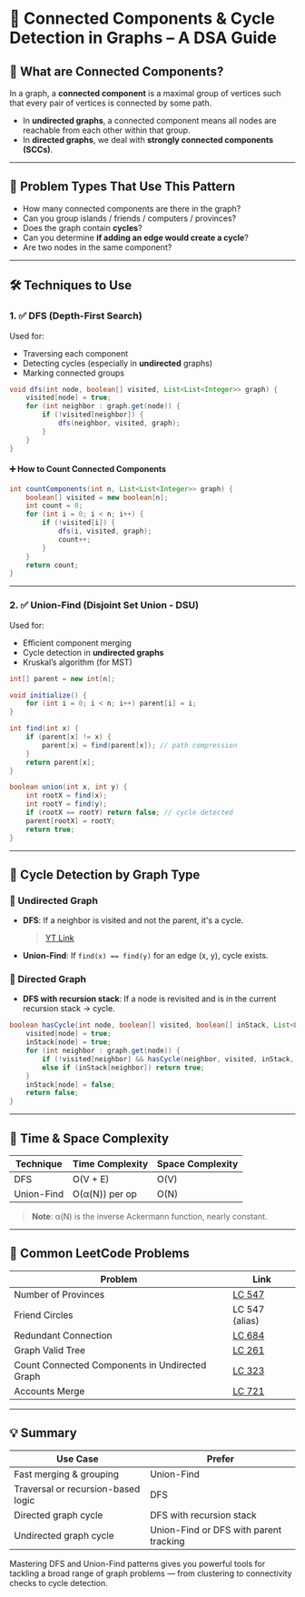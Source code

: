 

# 🔄 Connected Components & Cycle Detection in Graphs – A DSA Guide

## 📌 What are Connected Components?

In a graph, a **connected component** is a maximal group of vertices such that every pair of vertices is connected by some path.

* In **undirected graphs**, a connected component means all nodes are reachable from each other within that group.
* In **directed graphs**, we deal with **strongly connected components (SCCs)**.

---

## 🎯 Problem Types That Use This Pattern

* How many connected components are there in the graph?
* Can you group islands / friends / computers / provinces?
* Does the graph contain **cycles**?
* Can you determine **if adding an edge would create a cycle**?
* Are two nodes in the same component?

---

## 🛠️ Techniques to Use

### 1. ✅ **DFS (Depth-First Search)**

Used for:

* Traversing each component
* Detecting cycles (especially in **undirected** graphs)
* Marking connected groups

```java
void dfs(int node, boolean[] visited, List<List<Integer>> graph) {
    visited[node] = true;
    for (int neighbor : graph.get(node)) {
        if (!visited[neighbor]) {
            dfs(neighbor, visited, graph);
        }
    }
}
```

#### ➕ How to Count Connected Components

```java
int countComponents(int n, List<List<Integer>> graph) {
    boolean[] visited = new boolean[n];
    int count = 0;
    for (int i = 0; i < n; i++) {
        if (!visited[i]) {
            dfs(i, visited, graph);
            count++;
        }
    }
    return count;
}
```

---

### 2. ✅ **Union-Find (Disjoint Set Union - DSU)**

Used for:

* Efficient component merging
* Cycle detection in **undirected graphs**
* Kruskal’s algorithm (for MST)

```java
int[] parent = new int[n];

void initialize() {
    for (int i = 0; i < n; i++) parent[i] = i;
}

int find(int x) {
    if (parent[x] != x) {
        parent[x] = find(parent[x]); // path compression
    }
    return parent[x];
}

boolean union(int x, int y) {
    int rootX = find(x);
    int rootY = find(y);
    if (rootX == rootY) return false; // cycle detected
    parent[rootX] = rootY;
    return true;
}
```

---

## 🔁 Cycle Detection by Graph Type

### 🔷 Undirected Graph

* **DFS**: If a neighbor is visited and not the parent, it's a cycle. 
  >  [YT Link](https://www.youtube.com/watch?v=zQ3zgFypzX4)
* **Union-Find**: If `find(x) == find(y)` for an edge (x, y), cycle exists.
  

### 🔷 Directed Graph

* **DFS with recursion stack**: If a node is revisited and is in the current recursion stack → cycle.

```java
boolean hasCycle(int node, boolean[] visited, boolean[] inStack, List<List<Integer>> graph) {
    visited[node] = true;
    inStack[node] = true;
    for (int neighbor : graph.get(node)) {
        if (!visited[neighbor] && hasCycle(neighbor, visited, inStack, graph)) return true;
        else if (inStack[neighbor]) return true;
    }
    inStack[node] = false;
    return false;
}
```

---

## 🧠 Time & Space Complexity

| Technique  | Time Complexity | Space Complexity |
| ---------- | --------------- | ---------------- |
| DFS        | O(V + E)        | O(V)             |
| Union-Find | O(α(N)) per op  | O(N)             |

> **Note**: α(N) is the inverse Ackermann function, nearly constant.

---

## 🧩 Common LeetCode Problems

| Problem                                        | Link                                                                                          |
| ---------------------------------------------- | --------------------------------------------------------------------------------------------- |
| Number of Provinces                            | [LC 547](https://leetcode.com/problems/number-of-provinces)                                   |
| Friend Circles                                 | LC 547 (alias)                                                                                |
| Redundant Connection                           | [LC 684](https://leetcode.com/problems/redundant-connection)                                  |
| Graph Valid Tree                               | [LC 261](https://leetcode.com/problems/graph-valid-tree)                                      |
| Count Connected Components in Undirected Graph | [LC 323](https://leetcode.com/problems/number-of-connected-components-in-an-undirected-graph) |
| Accounts Merge                                 | [LC 721](https://leetcode.com/problems/accounts-merge)                                        |

---

## 💡 Summary

| Use Case                           | Prefer                                 |
| ---------------------------------- | -------------------------------------- |
| Fast merging & grouping            | Union-Find                             |
| Traversal or recursion-based logic | DFS                                    |
| Directed graph cycle               | DFS with recursion stack               |
| Undirected graph cycle             | Union-Find or DFS with parent tracking |

Mastering DFS and Union-Find patterns gives you powerful tools for tackling a broad range of graph problems — from clustering to connectivity checks to cycle detection.

